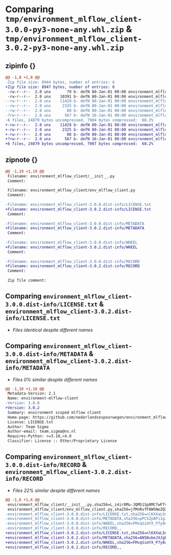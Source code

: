 # Comparing `tmp/environment_mlflow_client-3.0.0-py3-none-any.whl.zip` & `tmp/environment_mlflow_client-3.0.2-py3-none-any.whl.zip`

## zipinfo {}

```diff
@@ -1,8 +1,8 @@
-Zip file size: 8944 bytes, number of entries: 6
+Zip file size: 8947 bytes, number of entries: 6
 -rw-r--r--  2.0 unx       79 b- defN 80-Jan-01 00:00 environment_mlflow_client/__init__.py
 -rw-r--r--  2.0 unx    10391 b- defN 80-Jan-01 00:00 environment_mlflow_client/env_mlflow_client.py
--rw-r--r--  2.0 unx    11429 b- defN 80-Jan-01 00:00 environment_mlflow_client-3.0.0.dist-info/LICENSE.txt
--rw-r--r--  2.0 unx     2325 b- defN 80-Jan-01 00:00 environment_mlflow_client-3.0.0.dist-info/METADATA
--rw-r--r--  2.0 unx       88 b- defN 80-Jan-01 00:00 environment_mlflow_client-3.0.0.dist-info/WHEEL
-?rw-r--r--  2.0 unx      567 b- defN 16-Jan-01 00:00 environment_mlflow_client-3.0.0.dist-info/RECORD
-6 files, 24879 bytes uncompressed, 7904 bytes compressed:  68.2%
+-rw-r--r--  2.0 unx    11429 b- defN 80-Jan-01 00:00 environment_mlflow_client-3.0.2.dist-info/LICENSE.txt
+-rw-r--r--  2.0 unx     2325 b- defN 80-Jan-01 00:00 environment_mlflow_client-3.0.2.dist-info/METADATA
+-rw-r--r--  2.0 unx       88 b- defN 80-Jan-01 00:00 environment_mlflow_client-3.0.2.dist-info/WHEEL
+?rw-r--r--  2.0 unx      567 b- defN 16-Jan-01 00:00 environment_mlflow_client-3.0.2.dist-info/RECORD
+6 files, 24879 bytes uncompressed, 7907 bytes compressed:  68.2%
```

## zipnote {}

```diff
@@ -1,19 +1,19 @@
 Filename: environment_mlflow_client/__init__.py
 Comment: 
 
 Filename: environment_mlflow_client/env_mlflow_client.py
 Comment: 
 
-Filename: environment_mlflow_client-3.0.0.dist-info/LICENSE.txt
+Filename: environment_mlflow_client-3.0.2.dist-info/LICENSE.txt
 Comment: 
 
-Filename: environment_mlflow_client-3.0.0.dist-info/METADATA
+Filename: environment_mlflow_client-3.0.2.dist-info/METADATA
 Comment: 
 
-Filename: environment_mlflow_client-3.0.0.dist-info/WHEEL
+Filename: environment_mlflow_client-3.0.2.dist-info/WHEEL
 Comment: 
 
-Filename: environment_mlflow_client-3.0.0.dist-info/RECORD
+Filename: environment_mlflow_client-3.0.2.dist-info/RECORD
 Comment: 
 
 Zip file comment:
```

## Comparing `environment_mlflow_client-3.0.0.dist-info/LICENSE.txt` & `environment_mlflow_client-3.0.2.dist-info/LICENSE.txt`

 * *Files identical despite different names*

## Comparing `environment_mlflow_client-3.0.0.dist-info/METADATA` & `environment_mlflow_client-3.0.2.dist-info/METADATA`

 * *Files 0% similar despite different names*

```diff
@@ -1,10 +1,10 @@
 Metadata-Version: 2.1
 Name: environment-mlflow-client
-Version: 3.0.0
+Version: 3.0.2
 Summary: environment scoped mlflow client
 Home-page: https://github.com/nederlandsespoorwegen/environment_mlflow_client
 License: LICENSE.txt
 Author: Team Sigma
 Author-email: team.sigma@ns.nl
 Requires-Python: >=3.10,<4.0
 Classifier: License :: Other/Proprietary License
```

## Comparing `environment_mlflow_client-3.0.0.dist-info/RECORD` & `environment_mlflow_client-3.0.2.dist-info/RECORD`

 * *Files 22% similar despite different names*

```diff
@@ -1,6 +1,6 @@
 environment_mlflow_client/__init__.py,sha256=L_z4ir8Mu-JQM51Sp8MC7wFTvOmq0BtziXVuc4yJ7OI,79
 environment_mlflow_client/env_mlflow_client.py,sha256=jfMnRvfF8WSNeZQ2POs1RKn_QmoAAyCPmXjaJGznh18,10391
-environment_mlflow_client-3.0.0.dist-info/LICENSE.txt,sha256=nlKXXaL5nlxWOKZlBAbdFH_8x-q_GkuFWPbZKI5Kbd0,11429
-environment_mlflow_client-3.0.0.dist-info/METADATA,sha256=pPCSZp8Pi1gJOqrdLBgAj3d-iEu9QYTrIjrl4LyIcAw,2325
-environment_mlflow_client-3.0.0.dist-info/WHEEL,sha256=FMvqSimYX_P7y0a7UY-_Mc83r5zkBZsCYPm7Lr0Bsq4,88
-environment_mlflow_client-3.0.0.dist-info/RECORD,,
+environment_mlflow_client-3.0.2.dist-info/LICENSE.txt,sha256=nlKXXaL5nlxWOKZlBAbdFH_8x-q_GkuFWPbZKI5Kbd0,11429
+environment_mlflow_client-3.0.2.dist-info/METADATA,sha256=AN5BubeJXJgFQSMWQakpPRYq6XWDGxaHgZRcjuUo9-s,2325
+environment_mlflow_client-3.0.2.dist-info/WHEEL,sha256=FMvqSimYX_P7y0a7UY-_Mc83r5zkBZsCYPm7Lr0Bsq4,88
+environment_mlflow_client-3.0.2.dist-info/RECORD,,
```

